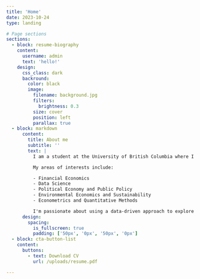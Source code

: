 ```yaml
---
title: 'Home'
date: 2023-10-24
type: landing

# Page sections
sections:
  - block: resume-biography
    content:
      username: admin
      text: 'hello!'
    design:
      css_class: dark
      backround:
        color: black
        image:      
          filename: background.jpg
          filters:
            brightness: 0.3
          size: cover
          position: left
          parallax: true
  - block: markdown
      content:
        title: About me
        subtitle: ''
        text: |
          I am a student at the University of British Columbia where I am currently majoring in Statistics & Economics.

          My areas of interests include:

          - Financial Economics
          - Data Science
          - Political Economy and Public Policy
          - Environmental Economics and Sustainability
          - Econometrics and Quantitative Methods

          I'm passionate about using a data-driven approach to explore relationships, answer questions, and provide meaningful recommendations. Although I am most experienced working with financial data, I am always excited to work with different datasets and learn about different industries and projects, as I believe in lifelong learning.
      design:
        spacing:
          is_fullscreen: true
          padding: ['50px', '0px', '50px', '0px']
  - block: cta-button-list
    content:
      buttons:
        - text: Download CV
          url: /uploads/resume.pdf

---
```

